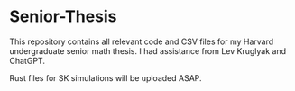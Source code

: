 # Senior-Thesis
This repository contains all relevant code and CSV files for my Harvard undergraduate senior math thesis. I had assistance from Lev Kruglyak and ChatGPT.

Rust files for SK simulations will be uploaded ASAP.
